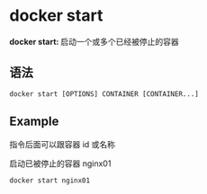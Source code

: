 # docker start

<b>docker start: </b>启动一个或多个已经被停止的容器

## 语法

```
docker start [OPTIONS] CONTAINER [CONTAINER...]
```

## Example

指令后面可以跟容器 id 或名称

启动已被停止的容器 nginx01

```
docker start nginx01
```
